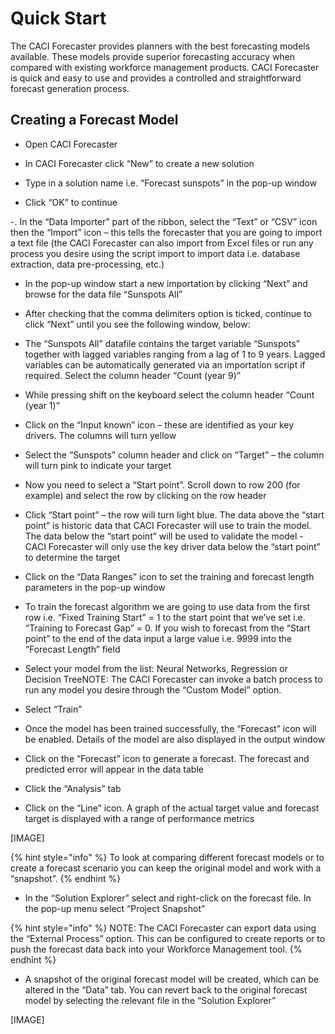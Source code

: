 # Quick Start

The CACI Forecaster provides planners with the best forecasting models available. These models provide superior forecasting accuracy when compared with existing workforce management products. CACI Forecaster is quick and easy to use and provides a controlled and straightforward forecast generation process.



## Creating a Forecast Model


- Open CACI Forecaster

- In CACI Forecaster click “New” to create a new solution

- Type in a solution name i.e. “Forecast sunspots” in the pop-up window

- Click “OK” to continue

-. In the “Data Importer” part of the ribbon, select the “Text” or “CSV” icon then the “Import” icon – this tells the forecaster that you are going to import a text file (the CACI Forecaster can also import from Excel files or run any process you desire using the script import to import data i.e. database extraction, data pre-processing, etc.)

- In the pop-up window start a new importation by clicking “Next” and browse for the data file “Sunspots All”

- After checking that the comma delimiters option is ticked, continue to click “Next” until you see the following window, below:

- The “Sunspots All” datafile contains the target variable “Sunspots” together with lagged variables ranging from a lag of 1 to 9 years. Lagged variables can be automatically generated via an importation script if required. Select the column header “Count (year 9)”

- While pressing shift on the keyboard select the column header “Count (year 1)”

- Click on the “Input known” icon – these are identified as your key drivers. The columns will turn yellow

- Select the “Sunspots” column header and click on “Target” – the column will turn pink to indicate your target

- Now you need to select a “Start point”. Scroll down to row 200 (for example) and select the row by clicking on the row header

- Click “Start point” – the row will turn light blue. The data above the “start point” is historic data that CACI Forecaster will use to train the model. The data below the “start point” will be used to validate the model - CACI Forecaster will only use the key driver data below the “start point” to determine the target

- Click on the “Data Ranges” icon to set the training and forecast length parameters in the pop-up window

- To train the forecast algorithm we are going to use data from the first row i.e. “Fixed Training Start” = 1 to the start point that we’ve set i.e. “Training to Forecast Gap” = 0. If you wish to forecast from the “Start point” to the end of the data input a large value i.e. 9999 into the “Forecast Length” field

- Select your model from the list: Neural Networks, Regression or Decision TreeNOTE: The CACI Forecaster can invoke a batch process to run any model you desire through the “Custom Model” option.

- Select “Train”

- Once the model has been trained successfully, the “Forecast” icon will be enabled. Details of the model are also displayed in the output window

- Click on the “Forecast” icon to generate a forecast. The forecast and predicted error will appear in the data table

- Click the “Analysis” tab

- Click on the “Line” icon. A graph of the actual target value and forecast target is displayed with a range of performance metrics

[IMAGE]


{% hint style="info" %}
 To look at comparing different forecast models or to create a forecast scenario you can keep the original model and work with a “snapshot”.
{% endhint %}

- In the “Solution Explorer” select and right-click on the forecast file. In the pop-up menu select “Project Snapshot”

{% hint style="info" %}
NOTE: The CACI Forecaster can export data using the “External Process” option. This can be configured to create reports or to push the forecast data back into your Workforce Management tool.
{% endhint %}

- A snapshot of the original forecast model will be created, which can be altered in the “Data” tab. You can revert back to the original forecast model by selecting the relevant file in the “Solution Explorer”

[IMAGE]